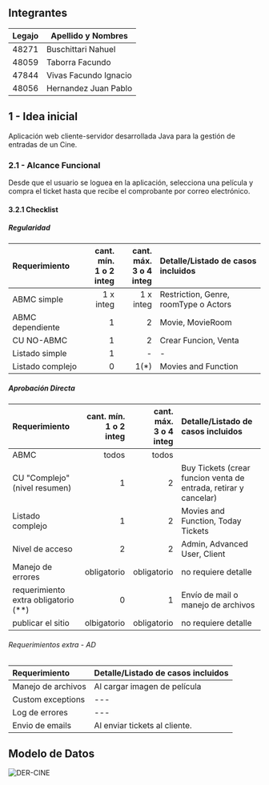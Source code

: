 ## Integrantes
| Legajo | Apellido y Nombres |
| ------------- | ------------- |
| 48271  | Buschittari Nahuel  |
| 48059  | Taborra Facundo  |
| 47844  | Vivas Facundo Ignacio |
| 48056  | Hernandez Juan Pablo  |

## 1 - Idea inicial

Aplicación web cliente-servidor desarrollada Java para la gestión de entradas de un Cine.

### 2.1 - Alcance Funcional
Desde que el usuario se loguea en la aplicación, selecciona una película y compra el ticket hasta que recibe el comprobante por correo electrónico.


#### 3.2.1 Checklist

##### Regularidad

|Requerimiento|cant. mín.<br>1 o 2 integ|cant. máx.<br>3 o 4 integ|Detalle/Listado de casos incluidos|
|:-|-:|-:|:-|
|ABMC simple|1 x integ|1 x integ|Restriction, Genre, roomType o Actors|
|ABMC dependiente|1|2|Movie, MovieRoom|
|CU NO-ABMC|1|2|Crear Funcion, Venta|
|Listado simple|1|-|-|
|Listado complejo|0|1(*)|Movies and Function|

##### Aprobación Directa

|Requerimiento|cant. mín.<br>1 o 2 integ|cant. máx.<br>3 o 4 integ|Detalle/Listado de casos incluidos|
|:-|-:|-:|:-|
|ABMC|todos|todos|
|CU "Complejo"(nivel resumen)|1|2|Buy Tickets (crear funcion venta de entrada, retirar y cancelar)|
|Listado complejo|1|2|Movies and Function, Today Tickets|
|Nivel de acceso|2|2|Admin, Advanced User, Client|
|Manejo de errores|obligatorio|obligatorio|no requiere detalle|
|requerimiento extra obligatorio (**)|0|1|Envío de mail o manejo de archivos|
|publicar el sitio|olbigatorio|obligatorio|no requiere detalle|


###### Requerimientos extra - AD
|Requerimiento |Detalle/Listado de casos incluidos|
|:-|:-|
|Manejo de archivos|Al cargar imagen de película|
|Custom exceptions|---|
|Log de errores|---|
|Envio de emails|Al enviar tickets al cliente.|

## Modelo de Datos

![DER-CINE](https://user-images.githubusercontent.com/78052165/185676320-e512fec0-2951-44d1-943a-a5671b91ebca.png)



